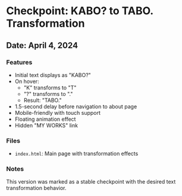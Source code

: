 # Checkpoint: KABO? to TABO. Transformation

## Date: April 4, 2024

### Features
- Initial text displays as "KABO?"
- On hover:
  - "K" transforms to "T"
  - "?" transforms to "."
  - Result: "TABO."
- 1.5-second delay before navigation to about page
- Mobile-friendly with touch support
- Floating animation effect
- Hidden "MY WORKS" link

### Files
- `index.html`: Main page with transformation effects

### Notes
This version was marked as a stable checkpoint with the desired text transformation behavior. 